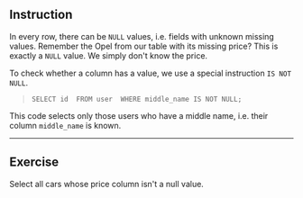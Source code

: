 ## Instruction
In every row, there can be `NULL` values, i.e. fields with unknown missing values. Remember the Opel from our table with its missing price? This is exactly a `NULL` value. We simply don't know the price.

To check whether a column has a value, we use a special instruction `IS NOT NULL`.

> `SELECT id 
FROM user 
WHERE middle_name IS NOT NULL;`

This code selects only those users who have a middle name, i.e. their column `middle_name` is known.

---
## Exercise
Select all cars whose price column isn't a null value.